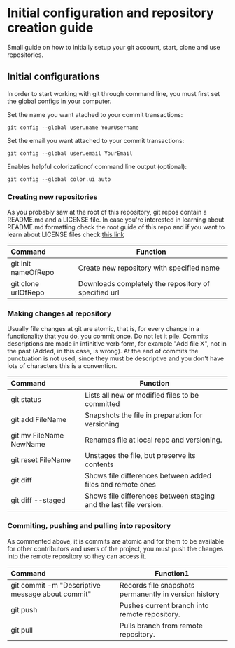 # Initial configuration and repository creation guide
Small guide on how to initially setup your git account, start, clone and use repositories.
 
## Initial configurations

In order to start working with git through command line, you must first set the global configs in your computer.

Set the name you want atached to your commit transactions:
```
git config --global user.name YourUsername
```

Set the email you want attached to your commit transactions:
```
git config --global user.email YourEmail
```

Enables helpful colorizationof command line output (optional):
```
git config --global color.ui auto
```

### Creating new repositories
As you probably saw at the root of this repository, git repos contain a README.md and a LICENSE file. 
In case you're interested in learning about README.md formatting check the root guide of this repo and if you want to learn about LICENSE files check [this link](https://help.github.com/articles/licensing-a-repository/)

Command | Function
:-------------------- | -----------------------
git init nameOfRepo     | Create new repository with specified name 
git clone urlOfRepo	| Downloads completely the repository of specified url

### Making changes at repository
Usually file changes at git are atomic, that is, for every change in a functionality that you do, you commit once. Do not let it pile.
Commits descriptions are made in infinitive verb form, for example "Add file X", not in the past (Added, in this case, is wrong).
At the end of commits the punctuation is not used, since they must be descriptive and you don't have lots of characters this is a convention.

Command | Function
:-------------------- | -----------------------
git status | Lists all new or modified files to be committed
git add FileName | Snapshots the file in preparation for versioning
git mv FileName NewName | Renames file at local repo and versioning.
git reset FileName | Unstages the file, but preserve its contents
git diff | Shows file differences between added files and remote ones
git diff --staged | Shows file differences between staging and the last file version.

### Commiting, pushing and pulling into repository
As commented above, it is commits are atomic and for them to be available for other contributors and users of the project, you must push the changes into the remote repository so they can access it.

Command | Function1
:-------------------- | -----------------------
git commit -m "Descriptive message about commit" | Records file snapshots permanently in version history
git push | Pushes current branch into remote repository.
git pull | Pulls branch from remote repository.
